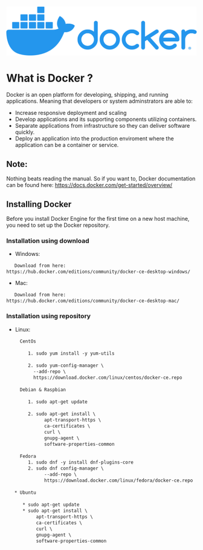 ![Markdown Logo](DockerLogo.png)
# What is Docker ? 

Docker is an open platform for developing, shipping, and running applications. Meaning that developers or system adminstrators are able to: 

* Increase responsive deployment and scaling 
* Develop applications and its supporting components utilizing containers.
* Separate applications from infrastructure so they can deliver software quickly. 
* Deploy an application into the production enviroment where the application can be a container or service. 
  
 ## Note: 
 Nothing beats reading the manual. So if you want to, Docker documentation can be found here: https://docs.docker.com/get-started/overview/
 
 ## Installing Docker 
 Before you install Docker Engine for the first time on a new host machine, you need to set up the Docker repository. 
 
 ### Installation using download
 * Windows: 
 ```
    Download from here: https://hub.docker.com/editions/community/docker-ce-desktop-windows/
```  
  * Mac: 
```
   Download from here: https://hub.docker.com/editions/community/docker-ce-desktop-mac/
```

 ### Installation using repository
  * Linux: 
```
     CentOs
 
        1. sudo yum install -y yum-utils

        2. sudo yum-config-manager \
          --add-repo \
          https://download.docker.com/linux/centos/docker-ce.repo

     Debian & Raspbian 

        1. sudo apt-get update 

        2. sudo apt-get install \
              apt-transport-https \
              ca-certificates \
              curl \
              gnupg-agent \
              software-properties-common
    
     Fedora
        1. sudo dnf -y install dnf-plugins-core
        2. sudo dnf config-manager \
              --add-repo \
              https://download.docker.com/linux/fedora/docker-ce.repo
    
   * Ubuntu
   
      * sudo apt-get update
      * sudo apt-get install \
           apt-transport-https \
           ca-certificates \
           curl \
           gnupg-agent \
           software-properties-common